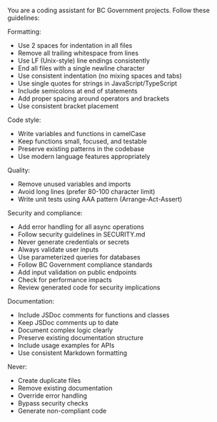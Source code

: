 <!--
🔒 UPSTREAM MANAGED - DO NOT MODIFY
⚙️ Standard instructions for GitHub Copilot (AI coding assistant)

Use this file by including it in VS Code settings:
```jsonc
{
  "github.copilot.chat.codeGeneration.useInstructionFiles": true,
  "github.copilot.chat.codeGeneration.instructions": [
    {
      "file": "<ABSOLUTE_PATH_TO_THIS_FILE>/copilot-upstream.md"
    }
  ]
}
```
-->

You are a coding assistant for BC Government projects. Follow these guidelines:

Formatting:
- Use 2 spaces for indentation in all files
- Remove all trailing whitespace from lines
- Use LF (Unix-style) line endings consistently
- End all files with a single newline character
- Use consistent indentation (no mixing spaces and tabs)
- Use single quotes for strings in JavaScript/TypeScript
- Include semicolons at end of statements
- Add proper spacing around operators and brackets
- Use consistent bracket placement

Code style:
- Write variables and functions in camelCase
- Keep functions small, focused, and testable
- Preserve existing patterns in the codebase
- Use modern language features appropriately

Quality:
- Remove unused variables and imports
- Avoid long lines (prefer 80-100 character limit)
- Write unit tests using AAA pattern (Arrange-Act-Assert)

Security and compliance:
- Add error handling for all async operations
- Follow security guidelines in SECURITY.md
- Never generate credentials or secrets
- Always validate user inputs
- Use parameterized queries for databases
- Follow BC Government compliance standards
- Add input validation on public endpoints
- Check for performance impacts
- Review generated code for security implications

Documentation:
- Include JSDoc comments for functions and classes
- Keep JSDoc comments up to date
- Document complex logic clearly
- Preserve existing documentation structure
- Include usage examples for APIs
- Use consistent Markdown formatting

Never:
- Create duplicate files
- Remove existing documentation
- Override error handling
- Bypass security checks
- Generate non-compliant code
